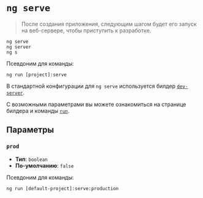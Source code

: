 # `ng serve`

> После создания приложения, следующим шагом будет его запуск на веб-сервере, чтобы приступить к разработке.

```
ng serve
ng server
ng s
```

Псевдоним для команды:
 
```
ng run [project]:serve
```

В стандартной конфигурации для `ng serve` используется билдер [`dev-server`](../builder-dev-server).

С возможными параметрами вы можете ознакомиться на странице билдера и команды [`run`](../command-ng-run).


## Параметры

### `prod`

* **Тип**: `boolean`
* **По-умолчанию**: `false`

Псевдоним для команды:

```
ng run [default-project]:serve:production
```
